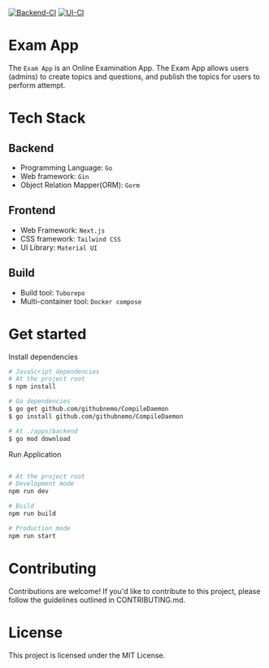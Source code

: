 [![Backend-CI](https://github.com/ckng0221/exam-app/actions/workflows/backend-ci.yml/badge.svg)](https://github.com/ckng0221/exam-app/actions/workflows/backend-ci.yml)
[![UI-CI](https://github.com/ckng0221/exam-app/actions/workflows/ui-ci.yml/badge.svg)](https://github.com/ckng0221/exam-app/actions/workflows/ui-ci.yml)

# Exam App

The `Exam App` is an Online Examination App. The Exam App allows users (admins) to create topics and questions, and publish the topics for users to perform attempt.

# Tech Stack

## Backend

- Programming Language: `Go`
- Web framework: `Gin`
- Object Relation Mapper(ORM): `Gorm`

## Frontend

- Web Framework: `Next.js`
- CSS framework: `Tailwind CSS`
- UI Library: `Material UI`

## Build

- Build tool: `Tuborepo`
- Multi-container tool: `Docker compose`

# Get started

Install dependencies

```bash
# JavaScript dependencies
# At the project root
$ npm install

# Go dependencies
$ go get github.com/githubnemo/CompileDaemon
$ go install github.com/githubnemo/CompileDaemon

# At ./apps/backend
$ go mod download
```

Run Application

```bash

# At the project root
# Development mode
npm run dev

# Build
npm run build

# Production mode
npm run start

```

# Contributing

Contributions are welcome! If you'd like to contribute to this project, please follow the guidelines outlined in CONTRIBUTING.md.

# License

This project is licensed under the MIT License.

